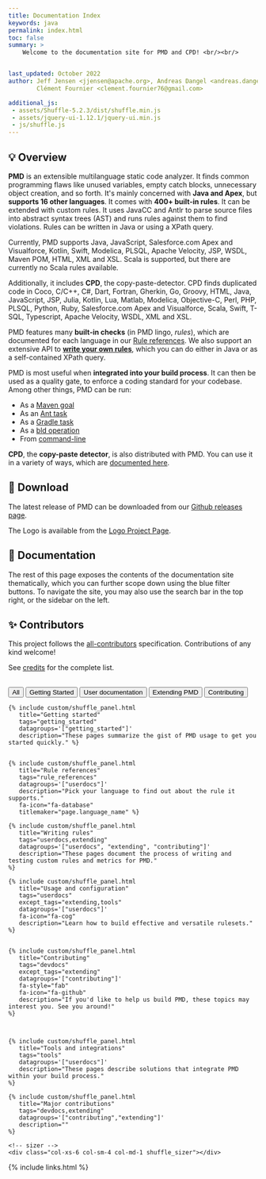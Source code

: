 ```yaml
---
title: Documentation Index
keywords: java
permalink: index.html
toc: false
summary: >
    Welcome to the documentation site for PMD and CPD! <br/><br/>


last_updated: October 2022
author: Jeff Jensen <jjensen@apache.org>, Andreas Dangel <andreas.dangel@adangel.org>,
        Clément Fournier <clement.fournier76@gmail.com>

additional_js:
 - assets/Shuffle-5.2.3/dist/shuffle.min.js
 - assets/jquery-ui-1.12.1/jquery-ui.min.js
 - js/shuffle.js
---
```




## 💡 Overview

<!--  You can link to an individual panel, the id is determined from the title of the panel -->
<!--  See custom/shuffle_panel.html for the details -->

**PMD** is an extensible multilanguage static code analyzer. It finds common programming flaws like unused variables,
empty catch blocks, unnecessary object creation, and so forth. It's mainly concerned with **Java and
Apex**, but **supports 16 other languages**. It comes with **400+ built-in rules**. It can be
extended with custom rules. It uses JavaCC and Antlr to parse source files into abstract syntax trees
(AST) and runs rules against them to find violations. Rules can be written in Java or using a XPath query.

Currently, PMD supports Java, JavaScript, Salesforce.com Apex and Visualforce,
Kotlin, Swift, Modelica, PLSQL, Apache Velocity, JSP, WSDL, Maven POM, HTML, XML and XSL.
Scala is supported, but there are currently no Scala rules available.

Additionally, it includes **CPD**, the copy-paste-detector. CPD finds duplicated code in
Coco, C/C++, C#, Dart, Fortran, Gherkin, Go, Groovy, HTML, Java, JavaScript, JSP, Julia, Kotlin,
Lua, Matlab, Modelica, Objective-C, Perl, PHP, PLSQL, Python, Ruby, Salesforce.com Apex and
Visualforce, Scala, Swift, T-SQL, Typescript, Apache Velocity, WSDL, XML and XSL.

PMD features many **built-in checks** (in PMD lingo, *rules*), which are documented
for each language in our [Rule references](#shuffle-panel-rule-references). We
also support an extensive API to [**write your own rules**](#shuffle-panel-writing-rules),
which you can do either in Java or as a self-contained XPath query.

PMD is most useful when **integrated into your build process**. It can then be
used as a quality gate, to enforce a coding standard for your codebase. Among other
things, PMD can be run:
* As a [Maven goal](pmd_userdocs_tools_maven.html)
* As an [Ant task](pmd_userdocs_tools_ant.html)
* As a [Gradle task](pmd_userdocs_tools_gradle.html)
* As a [bld operation](pmd_userdocs_tools_bld.html)
* From [command-line](pmd_userdocs_installation.html#running-pmd-via-command-line)

**CPD**, the **copy-paste detector**, is also distributed with PMD. You can use it
in a variety of ways, which are [documented here](pmd_userdocs_cpd.html).

## 💾 Download

The latest release of PMD can be downloaded from our [Github releases page](https://github.com/pmd/pmd/releases/latest).

The Logo is available from the [Logo Project Page](pmd_projectdocs_logo.html).

## 📖 Documentation

The rest of this page exposes the contents of the documentation site thematically,
which you can further scope down using the blue filter buttons. To navigate the site,
you may also use the search bar in the top right, or the sidebar on the left.

## ✨ Contributors

This project follows the [all-contributors](https://github.com/all-contributors/all-contributors) specification.
Contributions of any kind welcome!

See [credits](pmd_projectdocs_credits.html) for the complete list.

<br/>




<div class="filter-options" id='grid-rule' >
      <button class="btn btn-primary" data-group="all">All</button>
      <button class="btn btn-primary" data-group="getting_started">Getting Started</button>
      <button class="btn btn-primary" data-group="userdocs">User documentation</button>
      <button class="btn btn-primary" data-group="extending">Extending PMD</button>
      <button class="btn btn-primary" data-group="contributing">Contributing</button>
</div>



<div id="grid" class="row">

<!--  TODO the "getting started" panel is not that useful. It would be better to make a page series. -->
    {% include custom/shuffle_panel.html
       title="Getting started"
       tags="getting_started"
       datagroups='["getting_started"]'
       description="These pages summarize the gist of PMD usage to get you started quickly." %}


    {% include custom/shuffle_panel.html
       title="Rule references"
       tags="rule_references"
       datagroups='["userdocs"]'
       description="Pick your language to find out about the rule it supports."
       fa-icon="fa-database"
       titlemaker="page.language_name" %}

    {% include custom/shuffle_panel.html
       title="Writing rules"
       tags="userdocs,extending"
       datagroups='["userdocs", "extending", "contributing"]'
       description="These pages document the process of writing and testing custom rules and metrics for PMD."
    %}

    {% include custom/shuffle_panel.html
       title="Usage and configuration"
       tags="userdocs"
       except_tags="extending,tools"
       datagroups='["userdocs"]'
       fa-icon="fa-cog"
       description="Learn how to build effective and versatile rulesets."
    %}


    {% include custom/shuffle_panel.html
       title="Contributing"
       tags="devdocs"
       except_tags="extending"
       datagroups='["contributing"]'
       fa-style="fab"
       fa-icon="fa-github"
       description="If you'd like to help us build PMD, these topics may interest you. See you around!"
    %}



    {% include custom/shuffle_panel.html
       title="Tools and integrations"
       tags="tools"
       datagroups='["userdocs"]'
       description="These pages describe solutions that integrate PMD within your build process."
    %}

    {% include custom/shuffle_panel.html
       title="Major contributions"
       tags="devdocs,extending"
       datagroups='["contributing","extending"]'
       description=""
    %}

    <!-- sizer -->
    <div class="col-xs-6 col-sm-4 col-md-1 shuffle_sizer"></div>
</div>

<!-- {% include image.html file="pmd-logo-big.png" alt="PMD Logo" %} -->


{% include links.html %}
